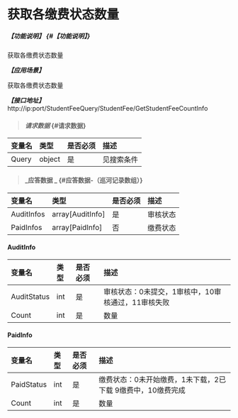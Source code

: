 # 获取各缴费状态数量

##### _【功能说明】_ {#【功能说明】}

获取各缴费状态数量

_**【应用场景】**_

获取各缴费状态数量

_**【接口地址】**_
http://ip:port/StudentFeeQuery/StudentFee/GetStudentFeeCountInfo

> #### _请求数据_ {#请求数据}

| 变量名 | 类型 | 是否必须 | 描述 |
| :--- | :--- | :--- | :--- |
| Query | object | 是 | 见搜索条件 |

> #### _应答数据 _ {#应答数据-（巡河记录数组）}

| 变量名 | 类型 | 是否必须 | 描述 |
| :--- | :--- | :--- | :--- |
| AuditInfos| array[AuditInfo] | 是 | 审核状态 |
| PaidInfos| array[PaidInfo]| 否 | 缴费状态 |

#### AuditInfo

| 变量名 | 类型 | 是否必须 | 描述 |
| :--- | :--- | :--- | :--- |
| AuditStatus | int | 是 | 审核状态：0未提交，1审核中，10审核通过，11审核失败 |
| Count| int | 是 | 数量 |

#### PaidInfo

| 变量名 | 类型 | 是否必须 | 描述 |
| :--- | :--- | :--- | :--- |
| PaidStatus | int | 是 | 缴费状态：0未开始缴费，1未下载，2已下载 9缴费中，10缴费完成 |
| Count| int | 是 | 数量 |